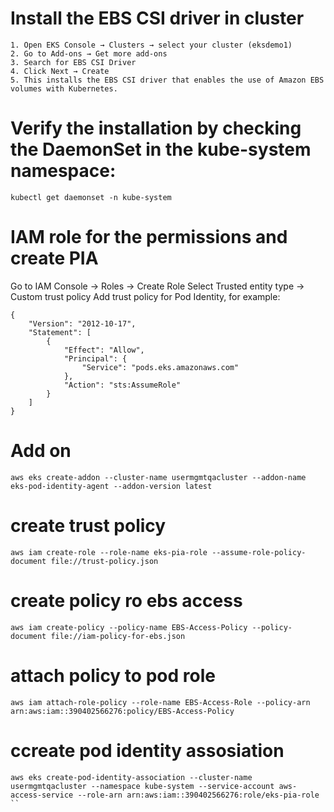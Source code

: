 # Install the EBS CSI driver in cluster

```console
1. Open EKS Console → Clusters → select your cluster (eksdemo1)
2. Go to Add-ons → Get more add-ons
3. Search for EBS CSI Driver
4. Click Next → Create
5. This installs the EBS CSI driver that enables the use of Amazon EBS volumes with Kubernetes.
```
# Verify the installation by checking the DaemonSet in the kube-system namespace:
```console
kubectl get daemonset -n kube-system
```

# IAM role for the permissions and create PIA
Go to IAM Console → Roles → Create Role
Select Trusted entity type → Custom trust policy
Add trust policy for Pod Identity, for example:
```console
{
    "Version": "2012-10-17",
    "Statement": [
        {
            "Effect": "Allow",
            "Principal": {
                "Service": "pods.eks.amazonaws.com"
            },
            "Action": "sts:AssumeRole"
        }
    ]
}
```

# Add on
```console
aws eks create-addon --cluster-name usermgmtqacluster --addon-name eks-pod-identity-agent --addon-version latest
```
# create trust policy
```console
aws iam create-role --role-name eks-pia-role --assume-role-policy-document file://trust-policy.json
```
# create policy ro ebs access
```console
aws iam create-policy --policy-name EBS-Access-Policy --policy-document file://iam-policy-for-ebs.json
```
# attach policy to pod role
```console
aws iam attach-role-policy --role-name EBS-Access-Role --policy-arn arn:aws:iam::390402566276:policy/EBS-Access-Policy
```
# ccreate pod identity assosiation
```console
aws eks create-pod-identity-association --cluster-name usermgmtqacluster --namespace kube-system --service-account aws-access-service --role-arn arn:aws:iam::390402566276:role/eks-pia-role
``

